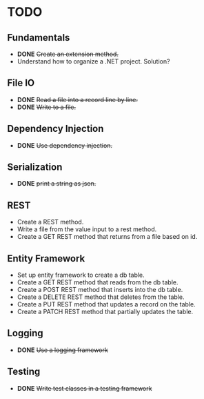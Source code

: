 # TODO

## Fundamentals
* **DONE** ~~Create an extension method.~~
* Understand how to organize a .NET project. Solution?

## File IO
* **DONE** ~~Read a file into a record line by line.~~
* **DONE** ~~Write to a file.~~

## Dependency Injection
* **DONE** ~~Use dependency injection.~~

## Serialization
* **DONE** ~~print a string as json.~~

## REST
* Create a REST method.
* Write a file from the value input to a rest method.
* Create a GET REST method that returns from a file based on id.

## Entity Framework
* Set up entity framework to create a db table.
* Create a GET REST method that reads from the db table.
* Create a POST REST method that inserts into the db table.
* Create a DELETE REST method that deletes from the table.
* Create a PUT REST method that updates a record on the table.
* Create a PATCH REST method that partially updates the table.

## Logging
* **DONE** ~~Use a logging framework~~

## Testing
* **DONE** ~~Write test classes in a testing framework~~